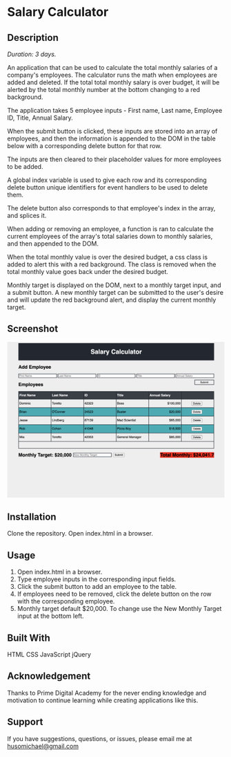 # Salary Calculator

## Description

*Duration: 3 days.*

An application that can be used to calculate the total monthly salaries of a company's employees. The calculator runs the math when employees are added and deleted. If the total total monthly salary is over budget, it will be alerted by the total monthly number at the bottom changing to a red background.

The application takes 5 employee inputs - First name, Last name, Employee ID, Title, Annual Salary.

When the submit button is clicked, these inputs are stored into an array of employees, and then the information is appended to the DOM in the table below with a corresponding delete button for that row.

The inputs are then cleared to their placeholder values for more employees to be added.

A global index variable is used to give each row and its corresponding delete button unique identifiers for event handlers to be used to delete them.

The delete button also corresponds to that employee's index in the array, and splices it.

When adding or removing an employee, a function is ran to calculate the current employees of the array's total salaries down to monthly salaries, and then appended to the DOM.

When the total monthly value is over the desired budget, a css class is added to alert this with a red background. The class is removed when the total monthly value goes back under the desired budget.

Monthly target is displayed on the DOM, next to a monthly target input, and a submit button. A new monthly target can be submitted to the user's desire and will update the red background alert, and display the current monthly target.

## Screenshot

![App-Screenshot](calculator-screenshot.png)

## Installation

Clone the repository. Open index.html in a browser. 

## Usage

1. Open index.html in a browser.
2. Type employee inputs in the corresponding input fields.
3. Click the submit button to add an employee to the table.
4. If employees need to be removed, click the delete button on the row with the corresponding employee.
5. Monthly target default $20,000. To change use the New Monthly Target input at the bottom left.

## Built With

HTML
CSS
JavaScript
jQuery

## Acknowledgement

Thanks to Prime Digital Academy for the never ending knowledge and motivation to continue learning while creating applications like this.

## Support

If you have suggestions, questions, or issues, please email me at husomichael@gmail.com
